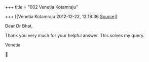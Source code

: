 +++
title = "002 Venetia Kotamraju"

+++
[[Venetia Kotamraju	2012-12-22, 12:18:36 [Source](https://groups.google.com/g/samskrita/c/YzE2pwA_3U4)]]



Dear Dr Bhat,

Thank you very much for your helpful answer. This solves my query.

Venetia



